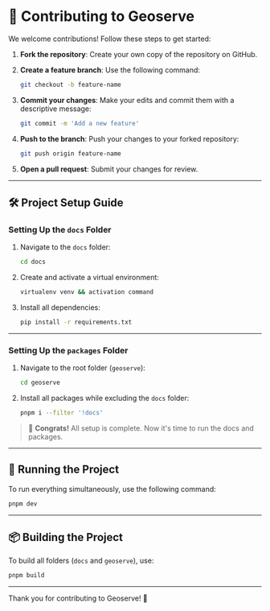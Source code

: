 # 🤝 Contributing to Geoserve

We welcome contributions! Follow these steps to get started:

1. **Fork the repository**: Create your own copy of the repository on GitHub.
2. **Create a feature branch**: Use the following command:

   ```bash
   git checkout -b feature-name
   ```

3. **Commit your changes**: Make your edits and commit them with a descriptive message:

   ```bash
   git commit -m 'Add a new feature'
   ```

4. **Push to the branch**: Push your changes to your forked repository:

   ```bash
   git push origin feature-name
   ```

5. **Open a pull request**: Submit your changes for review.

---

## 🛠️ Project Setup Guide

### Setting Up the `docs` Folder

1. Navigate to the `docs` folder:

   ```bash
   cd docs
   ```

2. Create and activate a virtual environment:

   ```bash
   virtualenv venv && activation command
   ```

3. Install all dependencies:

   ```bash
   pip install -r requirements.txt
   ```

---

### Setting Up the `packages` Folder

1. Navigate to the root folder (`geoserve`):

   ```bash
   cd geoserve
   ```

2. Install all packages while excluding the `docs` folder:

   ```bash
   pnpm i --filter '!docs'
   ```

> 🎉 **Congrats!** All setup is complete. Now it's time to run the docs and packages.

---

## 🚀 Running the Project

To run everything simultaneously, use the following command:

```bash
pnpm dev
```

---

## 📦 Building the Project

To build all folders (`docs` and `geoserve`), use:

```bash
pnpm build
```

---

Thank you for contributing to Geoserve! 🌟

